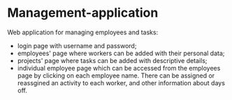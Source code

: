 # Management-application

Web application for managing employees and tasks:

- login page with username and password;
- employees' page where workers can be added with their personal data;
- projects' page where tasks can be added with descriptive details;
- individual employee page which can be accessed from the employees page by clicking on each employee name. There can be assigned or reassgined an activity to each worker, and other information about days off.
